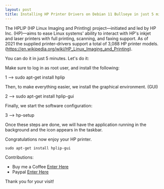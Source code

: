 ```yaml
---
layout: post
title: Installing HP Printer Drivers on Debian 11 Bullseye in just 5 minutes!
---
```


The HPLIP (HP Linux Imaging and Printlng) project—initiated and led by HP Inc. (HP)—aims to ease Linux systems' ability to interact with HP's inkjet and laser printers with full printing, scanning, and faxing support. As of 2021 the supplied printer-drivers support a total of 3,088 HP printer models. (https://en.wikipedia.org/wiki/HP_Linux_Imaging_and_Printing).


You can do it in just 5 minutes. Let's do it:

Make sure to log in as root user, and install the following:

1 --> sudo apt-get install hplip

Then, to make everything easier, we install the graphical environment. (GUI)

2 --> sudo apt-get install hplip-gui

Finally, we start the software configuration:

3 --> hp-setup

Once these steps are done, we will have the application running in the background and the icon appears in the taskbar.

Congratulations now enjoy your HP printer.

```code
sudo apt-get install hplip-gui
```

Contributions:

+ Buy me a Coffee [Enter Here](https://www.buymeacoffee.com/alvaloper)
+ Paypal [Enter Here](https://www.paypal.com/paypalme/ingespinozalj)

Thank you for your visit! 